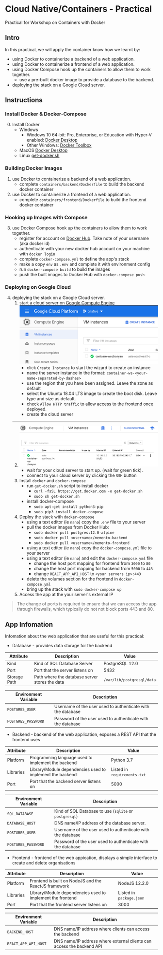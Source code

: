 # Cloud Native/Containers - Practical
Practical for Workshop on Containers with Docker

## Intro
In this practical, we will apply the container know how we learnt by:
- using Docker to containerize a backend of a web application.
- using Docker to containerize a frontend of a web application.
- using Docker Compose hook up the containers to allow them to work together.
    - use a pre-built docker image to provide a database to the backend.
- deploying the stack on a Google Cloud server.

## Instructions
### Install Docker & Docker-Compose
0. Install Docker 
    - Windows
        - Windows 10 64-bit: Pro, Enterprise, or Education with Hyper-V enabled: [Docker Desktop](https://docs.docker.com/docker-for-windows/install/)
        - Other Windows: [Docker Toolbox](https://docs.docker.com/toolbox/overview/)
    - MacOS [Docker Desktop](https://docs.docker.com/docker-for-mac/install/)
    - Linux [get-docker.sh](https://docs.docker.com/install/linux/docker-ce/ubuntu/#install-using-the-convenience-script)

### Building Docker Images
1. use Docker to containerize a backend of a web application.
    - complete `containers/backend/Dockerfile` to build the backend docker container
2. use Docker to containerize a frontend of a web application.
    - complete `containers/frontend/Dockerfile` to build the frontend docker container

### Hooking up Images with Compose
3. use Docker Compose hook up the containers to allow them to work together.
    - register for account on [Docker Hub](https://hub.docker.com/). Take note of your username (aka docker id)
    - authenticate with your new docker hub account on your machine with `docker login`
    - complete `docker-compose.yml` to define the app's stack
    - make a copy `env` as `.env` and complete it with environment config
    - run `docker-compose build` to build the images
    - push the built images to Docker Hub with `docker-compose push`
### Deploying on Google Cloud
4. deploying the stack on a Google Cloud server.
    1. start a cloud server on [Google Compute Engine](https://console.cloud.google.com/compute/instances?project=cnative-259900)
         ![Google Cloud Compute Engine](./assets/gce_create_instance.png)
         - click `Create Instance` to start the wizard to create an instance 
         - name the server instance in the format: `container-ws-<your-name-separated-by-dashes>`
         - use the region that you have been assigned. Leave the zone as default
         - select the Ubuntu 18.04 LTS image to create the boot disk. Leave type and size as default.
         - check `Allow HTTP traffic` to allow access to the frontend once deployed.
         - create the cloud server
    ---
    2. ![GCE Instance Status](./assets/gce_instance_status.png)
        - wait for your cloud server to start up. (wait for green tick).
        - connect to your cloud server by clicking the `SSH` button
    3. Install `docker` and `docker-compose`
        - run `get-docker.sh` script to install docker
            - `curl -fsSL https://get.docker.com -o get-docker.sh`
            - `sudo sh get-docker.sh`
        - install docker-compose
            - `sudo apt-get install python3-pip`
            - `sudo pip3 install docker-compose`
    4. Deploy the stack with `docker-compose`
        - using a text editor (ie `nano`) copy the `.env` file to your server
        - pull the docker images from Docker Hub:
            - `sudo docker pull postgres:12.0-alpine`
            - `sudo docker pull <username>/memento-backend`
            - `sudo docker pull <username>/memento-frontend`
        - using a text editor (ie `nano`) copy the `docker-compose.yml` file to your server
        - using a text editor (ie `nano`) and edit the `docker-compose.yml` file 
            - change the host port mapping for frontend  from `3000` to `80`
            - change the host port mapping for backend  from `5000` to `443`
            - change `REACT_APP_API_HOST` to `<your servers ip>:443`
        - delete the volumes section for the frontend in `docker-compose.yml`
        - bring up the stack with `sudo docker-compose up`
    5.  Access the app at the your server's external IP

> The change of ports is required to ensure that we can access the app through
> firewalls, which typically do not not block ports 443 and 80.

## App Infomation
Infomation about the web application that are useful for this practical:
- Database - provides data storage for the backend 

| Attribute | Description | Value |
| --- | --- | --- |
| Kind | Kind of SQL Database Server | PostgreSQL 12.0 |
| Port | Port that the server listens on | 5432 |
| Storage Path | Path where the database server stores the data | `/var/lib/postgresql/data` |

| Environment Variable | Description |
| --- | --- |
| `POSTGRES_USER` | Username of the user used to authenticate with the database |
| `POSTGRES_PASSWORD` | Password of the user used to authenticate with the database |

- Backend - backend of the web application, exposes a REST API that the frontend uses

| Attribute | Description | Value |
| --- | --- | --- |
| Platform | Programming language used to implement the backend | Python 3.7 |
| Libraries | Library/Module dependencies used to implement the backend | Listed in `requirements.txt ` |
| Port | Port that the backend server listens on | 5000 |

| Environment Variable | Description |
| --- | --- |
| `SQL_DATABASE` | Kind of SQL Database to use (`sqlite` or `postgresql`) |
| `DATABASE_HOST` | DNS name/IP address of the database server. |
| `POSTGRES_USER` | Username of the user used to authenticate with the database |
| `POSTGRES_PASSWORD` | Password of the user used to authenticate with the database |

- Frontend - frontend of the web appication, displays a simple interface to
                create and delete organisations

| Attribute | Description | Value |
| --- | --- | --- |
| Platform | Frontend is built on NodeJS and the ReactJS framework | NodeJS 12.2.0 |
| Libraries | Library/Module dependencies used to implement the frontend | Listed in `package.json ` |
| Port | Port that the frontend server listens on | 3000 |

| Environment Variable | Description |
| --- | --- |
| `BACKEND_HOST` | DNS name/IP address where clients can access the backend |
| `REACT_APP_API_HOST` | DNS name/IP address where external clients can access the backend API |
